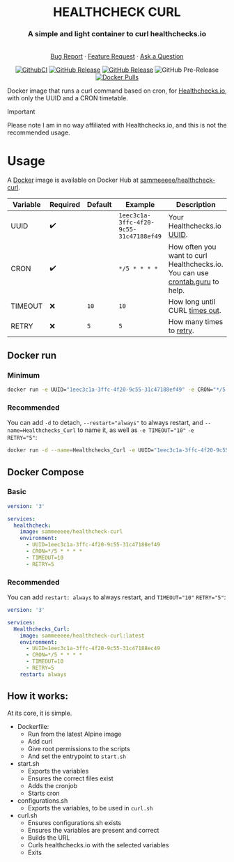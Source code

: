 <div
<p align="center">
  <h1>HEALTHCHECK CURL</h1>
  <h3>A simple and light container to curl healthchecks.io</h3>
  <br />
  <a href="https://github.com/Sammeeeeeeee/Healthchecks-ping/issues/new?assignees=&labels=&projects=&template=bug_report.md&title=Bug">Bug Report</a>
  ·
  <a href="https://github.com/Sammeeeeeeee/Healthchecks-ping/issues/new?assignees=&labels=&projects=&template=feature_request.md&title=Feature+Request">Feature Request</a>
  ·
  <a href="https://github.com/Sammeeeeeeee/Healthchecks-ping/discussions/new/choose">Ask a Question</a>
  
[![GithubCI](https://github.com/Sammeeeeeeee/Healthchecks-ping/actions/workflows/docker-image.yml/badge.svg)](https://github.com/Sammeeeeeeee/Healthchecks-ping/actions/workflows/docker-image.yml)
[![GitHub Release](https://img.shields.io/github/v/release/Sammeeeeeeee/Healthchecks-ping)](https://github.com/Sammeeeeeeee/Healthchecks-ping/releases)
[![GitHub Release](https://img.shields.io/github/v/release/Sammeeeeeeee/Healthchecks-ping)](https://github.com/Sammeeeeeeee/Healthchecks-ping/releases)
![GitHub Pre-Release](https://img.shields.io/github/v/release/Sammeeeeeeee/Healthchecks-ping?include_prereleases)
[![Docker Pulls](https://img.shields.io/docker/pulls/sammeeeee/healthcheck-curl)](https://hub.docker.com/r/sammeeeee/healthcheck-curl)
</p>
</div>


Docker image that runs a curl command based on cron, for [Healthchecks.io](https://healthchecks.io/), with only the UUID and a CRON timetable.
> [!IMPORTANT]  
> Please note I am in no way affiliated with Healthchecks.io, and this is not the recommended usage.  

# Usage

A [Docker](https://docs.docker.com/guides/get-started/) image is available on Docker Hub at [sammeeeee/healthcheck-curl](https://hub.docker.com/repository/docker/sammeeeee/healthcheck-curl/).

| Variable | Required | Default | Example | Description |
| --- | --- | --- | --- | --- |
| UUID | ✔️ | | `1eec3c1a-3ffc-4f20-9c55-31c47188ef49` | Your Healthchecks.io [UUID](https://healthchecks.io/docs). |
| CRON | ✔️ | | `*/5 * * * *` | How often you want to curl Healthchecks.io. You can use [crontab.guru](https://crontab.guru/) to help. |
| TIMEOUT | ❌ | `10` | `10` | How long until CURL [times out](https://everything.curl.dev/usingcurl/timeouts.html). |
| RETRY | ❌ | `5` | `5` | How many times to [retry](https://everything.curl.dev/usingcurl/downloads/retry.html). |

## Docker run
### Minimum
```bash
docker run -e UUID="1eec3c1a-3ffc-4f20-9c55-31c47188ef49" -e CRON="*/5 * * * *" -e TIMEOUT="10" -e RETRY="5" sammeeeee/healthcheck-curl:latest
```

### Recommended
You can add `-d` to detach, `--restart="always"` to always restart, and `--name=Healthchecks_Curl` to name it, as well as `-e TIMEOUT="10"` `-e RETRY="5"`:
```bash
docker run -d --name=Healthchecks_Curl -e UUID="1eec3c1a-3ffc-4f20-9c55-31c47188ec49" -e CRON="*/5 * * * *" -e TIMEOUT="10" -e RETRY="5" --restart="always" sammeeeee/healthcheck-curl:latest
```

## Docker Compose
### Basic
```yaml
version: '3'

services:
  healthcheck:
    image: sammeeeee/healthcheck-curl
    environment:
      - UUID=1eec3c1a-3ffc-4f20-9c55-31c47188ef49
      - CRON=*/5 * * * *
      - TIMEOUT=10
      - RETRY=5
```

### Recommended
You can add `restart: always` to always restart, and `TIMEOUT="10"` `RETRY="5"`:

```yaml
version: '3'

services:
  Healthchecks_Curl:
    image: sammeeeee/healthcheck-curl:latest
    environment:
      - UUID=1eec3c1a-3ffc-4f20-9c55-31c47188ec49
      - CRON=*/5 * * * *
      - TIMEOUT=10
      - RETRY=5
    restart: always
```

## How it works:
At its core, it is simple. 
- Dockerfile:
  - Run from the latest Alpine image
  - Add curl
  - Give root permissions to the scripts
  - And set the entrypoint to `start.sh`
- start.sh
  - Exports the variables
  - Ensures the correct files exist
  - Adds the cronjob
  - Starts cron
- configurations.sh
  - Exports the variables, to be used in `curl.sh`
- curl.sh
  - Ensures configurations.sh exists
  - Ensures the variables are present and correct
  - Builds the URL 
  - Curls healthchecks.io with the selected variables
  - Exits
